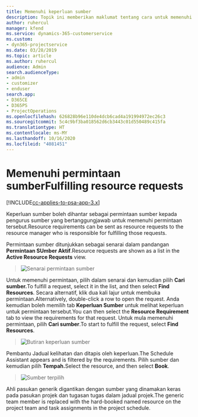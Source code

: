 ```yaml
---
title: Memenuhi keperluan sumber
description: Topik ini memberikan maklumat tentang cara untuk memenuhi keperluan sumber.
author: ruhercul
manager: kfend
ms.service: dynamics-365-customerservice
ms.custom:
- dyn365-projectservice
ms.date: 03/28/2019
ms.topic: article
ms.author: ruhercul
audience: Admin
search.audienceType:
- admin
- customizer
- enduser
search.app:
- D365CE
- D365PS
- ProjectOperations
ms.openlocfilehash: 626828b96e110de4dcb6cad4a191994972ec26c3
ms.sourcegitcommit: 5c4c9bf3ba018562d6cb3443c01d550489c415fa
ms.translationtype: HT
ms.contentlocale: ms-MY
ms.lasthandoff: 10/16/2020
ms.locfileid: "4081451"
---
```

# <a name="fulfilling-resource-requests"></a><span data-ttu-id="b0d9a-103">Memenuhi permintaan sumber</span><span class="sxs-lookup"><span data-stu-id="b0d9a-103">Fulfilling resource requests</span></span>

[!INCLUDE[cc-applies-to-psa-app-3.x](../includes/cc-applies-to-psa-app-3x.md)]

<span data-ttu-id="b0d9a-104">Keperluan sumber boleh dihantar sebagai permintaan sumber kepada pengurus sumber yang bertanggungjawab untuk memenuhi permintaan tersebut.</span><span class="sxs-lookup"><span data-stu-id="b0d9a-104">Resource requirements can be sent as resource requests to the resource manager who is responsible for fulfilling those requests.</span></span>

<span data-ttu-id="b0d9a-105">Permintaan sumber ditunjukkan sebagai senarai dalam pandangan **Permintaan SUmber Aktif**.</span><span class="sxs-lookup"><span data-stu-id="b0d9a-105">Resource requests are shown as a list in the **Active Resource Requests** view.</span></span>

> ![Senarai permintaan sumber](media/Resource-Management-image59.png)

<span data-ttu-id="b0d9a-107">Untuk memenuhi permintaan, pilih dalam senarai dan kemudian pilih **Cari sumber.**</span><span class="sxs-lookup"><span data-stu-id="b0d9a-107">To fulfill a request, select it in the list, and then select **Find Resources**.</span></span> <span data-ttu-id="b0d9a-108">Secara alternatif, klik dua kali lajur untuk membuka permintaan.</span><span class="sxs-lookup"><span data-stu-id="b0d9a-108">Alternatively, double-click a row to open the request.</span></span> <span data-ttu-id="b0d9a-109">Anda kemudian boleh memilih tab **Keperluan Sumber** untuk melihat keperluan untuk permintaan tersebut.</span><span class="sxs-lookup"><span data-stu-id="b0d9a-109">You can then select the **Resource Requirement** tab to view the requirements for that request.</span></span> <span data-ttu-id="b0d9a-110">Untuk mula memenuhi permintaan, pilih **Cari sumber**.</span><span class="sxs-lookup"><span data-stu-id="b0d9a-110">To start to fulfill the request, select **Find Resources**.</span></span>

> ![Butiran keperluan sumber](media/Resource-Management-image60.png)

<span data-ttu-id="b0d9a-112">Pembantu Jadual kelihatan dan ditapis oleh keperluan.</span><span class="sxs-lookup"><span data-stu-id="b0d9a-112">The Schedule Assistant appears and is filtered by the requirements.</span></span> <span data-ttu-id="b0d9a-113">Pilih sumber dan kemudian pilih **Tempah.**</span><span class="sxs-lookup"><span data-stu-id="b0d9a-113">Select the resource, and then select **Book**.</span></span>

> ![Sumber terpilih](media/Resource-Management-image61.png)

<span data-ttu-id="b0d9a-115">Ahli pasukan generik digantikan dengan sumber yang dinamakan keras pada pasukan projek dan tugasan tugas dalam jadual projek.</span><span class="sxs-lookup"><span data-stu-id="b0d9a-115">The generic team member is replaced with the hard-booked named resource on the project team and task assignments in the project schedule.</span></span>
